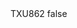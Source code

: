 <?xml version="1.0" encoding="UTF-8"?>
<CustomMetadata xmlns="http://soap.sforce.com/2006/04/metadata">
    <label>TXU862</label>
    <protected>false</protected>
</CustomMetadata>
